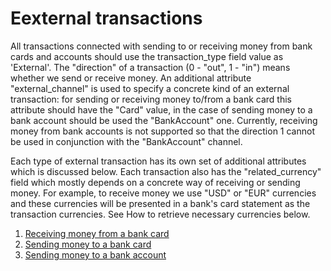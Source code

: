 # Eexternal transactions

All transactions connected with sending to or receiving money from bank cards and accounts should use 
the transaction_type field value as 'External'. The "direction" of a transaction (0 - "out", 1 - "in") 
means whether we send or receive money. An additional attribute "external_channel" is used to specify 
a concrete kind of an external transaction: for sending or receiving money to/from a bank card this 
attribute should have the "Card" value, in the case of sending money to a bank account should be used 
the "BankAccount" one. Currently, receiving money from bank accounts is not supported so that the direction 1 
cannot be used in conjunction with the "BankAccount" channel.

Each type of external transaction has its own set of additional attributes which is discussed below. 
Each transaction also has the "related_currency" field which mostly depends on a concrete way of receiving 
or sending money. For example, to receive money we use "USD" or "EUR" currencies and these currencies 
will be presented in a bank's card statement as the transaction currencies. 
See How to retrieve necessary currencies below.

1. [Receiving money from a bank card](./externaltransactionfromcard.md)
2. [Sending money to a bank card](./externaltransactiontocard.md)
3. [Sending money to a bank account](./externaltransactiontoaccount.md)
